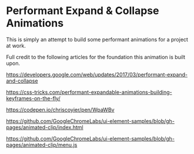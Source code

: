 # Performant Expand & Collapse Animations

This is simply an attempt to build some performant animations for a project at work.

Full credit to the following articles for the foundation this animation is built upon.

https://developers.google.com/web/updates/2017/03/performant-expand-and-collapse

https://css-tricks.com/performant-expandable-animations-building-keyframes-on-the-fly/

https://codepen.io/chriscoyier/pen/WpaWBv

https://github.com/GoogleChromeLabs/ui-element-samples/blob/gh-pages/animated-clip/index.html

https://github.com/GoogleChromeLabs/ui-element-samples/blob/gh-pages/animated-clip/menu.js